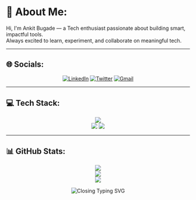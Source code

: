 # 💫 About Me:
Hi, I'm Ankit Bugade — a Tech enthusiast passionate about building smart, impactful tools. <br>
Always excited to learn, experiment, and collaborate on meaningful tech.<br>

---

## 🌐 Socials:
<p align="center">
  <a href="https://linkedin.com/in/ankit-bugade-a593b0261"><img src="https://skillicons.dev/icons?i=linkedin" alt="LinkedIn" /></a>
  <a href="https://x.com/bugade_ankit"><img src="https://skillicons.dev/icons?i=twitter" alt="Twitter" /></a>
  <a href="mailto:ankitbugade04@gmail.com"><img src="https://skillicons.dev/icons?i=gmail" alt="Gmail" /></a>
</p>

---

## 💻 Tech Stack:
<p align="center">
  <img src="https://skillicons.dev/icons?i=cpp,ts,js,aws,firebase,vercel,bootstrap,nextjs,nodejs,react,mysql,mongodb,postgres,figma,pandas,matplotlib,git,github,postman,docker" />
  <br/>
  <img src="https://img.shields.io/badge/NumPy-%23013243.svg?style=for-the-badge&logo=numpy&logoColor=white" />
  <img src="https://img.shields.io/badge/GitHub%20Actions-%232671E5.svg?style=for-the-badge&logo=githubactions&logoColor=white" />
</p>

---

## 📊 GitHub Stats:
<p align="center">
  <img src="https://github-readme-stats.vercel.app/api?username=ankitbugade&theme=tokyonight&hide_border=true&include_all_commits=true&count_private=true" /><br/>
  <img src="https://nirzak-streak-stats.vercel.app/?user=ankitbugade&theme=tokyonight&hide_border=true" /><br/>
  <img src="https://github-readme-stats.vercel.app/api/top-langs/?username=ankitbugade&theme=tokyonight&hide_border=true&include_all_commits=true&count_private=true&layout=compact" />
</p>

<p align="center">
  <img src="https://readme-typing-svg.demolab.com?font=Fira+Code&size=18&duration=4000&pause=2000&center=true&vCenter=true&width=400&lines=Thanks+for+visiting+my+profile!" alt="Closing Typing SVG" />
</p>

<!-- Proudly created with GPRM ( https://gprm.itsvg.in ) -->
